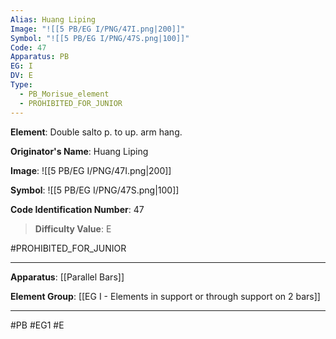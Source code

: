 ```yaml
---
Alias: Huang Liping
Image: "![[5 PB/EG I/PNG/47I.png|200]]"
Symbol: "![[5 PB/EG I/PNG/47S.png|100]]"
Code: 47
Apparatus: PB
EG: I
DV: E
Type:
  - PB_Morisue_element
  - PROHIBITED_FOR_JUNIOR
---
```

**Element**: Double salto p. to up. arm hang.

**Originator's Name**: Huang Liping

**Image**:
![[5 PB/EG I/PNG/47I.png|200]]

**Symbol**:
![[5 PB/EG I/PNG/47S.png|100]]

**Code Identification Number**: 47

>**Difficulty Value**: E

#PROHIBITED_FOR_JUNIOR
___
**Apparatus**: [[Parallel Bars]]

**Element Group**: [[EG I - Elements in support or through support on 2 bars]]
___
#PB #EG1 #E
